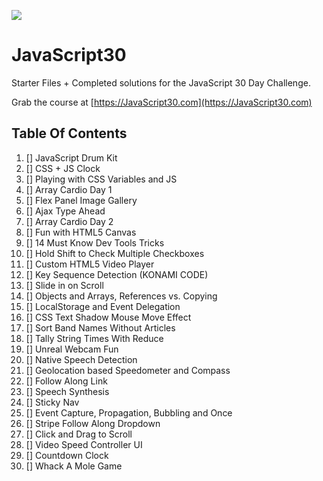 ﻿![](https://javascript30.com/images/JS3-social-share.png)

# JavaScript30

Starter Files + Completed solutions for the JavaScript 30 Day Challenge.

Grab the course at [https://JavaScript30.com](https://JavaScript30.com)

## Table Of Contents

01. [] JavaScript Drum Kit
02. [] CSS + JS Clock
03. [] Playing with CSS Variables and JS
04. [] Array Cardio Day 1
05. [] Flex Panel Image Gallery
06. [] Ajax Type Ahead
07. [] Array Cardio Day 2
08. [] Fun with HTML5 Canvas
09. [] 14 Must Know Dev Tools Tricks
10. [] Hold Shift to Check Multiple Checkboxes
11. [] Custom HTML5 Video Player
12. [] Key Sequence Detection (KONAMI CODE)
13. [] Slide in on Scroll
14. [] Objects and Arrays, References vs. Copying
15. [] LocalStorage and Event Delegation
16. [] CSS Text Shadow Mouse Move Effect
17. [] Sort Band Names Without Articles
18. [] Tally String Times With Reduce
19. [] Unreal Webcam Fun
20. [] Native Speech Detection
21. [] Geolocation based Speedometer and Compass
22. [] Follow Along Link
23. [] Speech Synthesis
24. [] Sticky Nav
25. [] Event Capture, Propagation, Bubbling and Once
26. [] Stripe Follow Along Dropdown
27. [] Click and Drag to Scroll
28. [] Video Speed Controller UI
29. [] Countdown Clock
30. [] Whack A Mole Game
